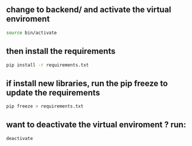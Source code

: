 ## change to backend/ and activate the virtual enviroment 
```bash
source bin/activate
```

## then install the requirements 
```bash
pip install -r requirements.txt
```

## if install new libraries, run the pip freeze to update the requirements
```bash
pip freeze > requirements.txt
```

## want to deactivate the virtual enviroment ? run: 

```bash
deactivate
```
